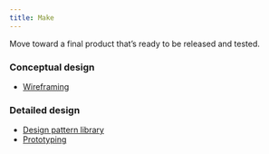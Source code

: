 ```yaml
---
title: Make
---
```


Move toward a final product that’s ready to be released and tested.

### Conceptual design

- [Wireframing](wireframing/)

### Detailed design

- [Design pattern library](design-pattern-library/)
- [Prototyping](prototyping/)
